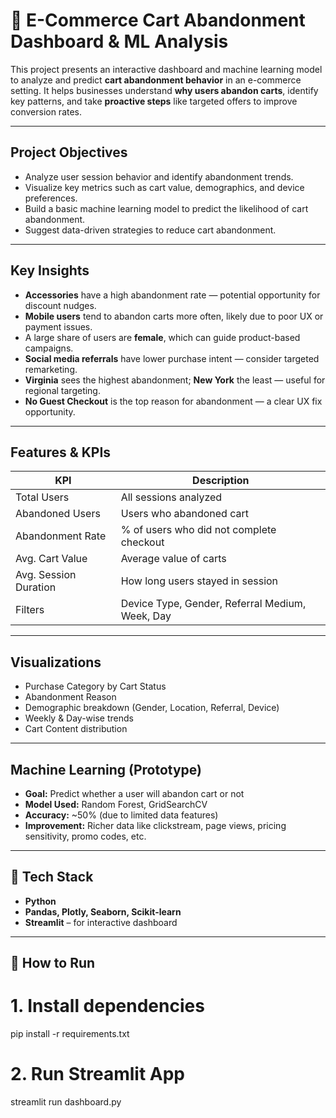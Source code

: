 # 🛒 E-Commerce Cart Abandonment Dashboard & ML Analysis

This project presents an interactive dashboard and machine learning model to analyze and predict **cart abandonment behavior** in an e-commerce setting. It helps businesses understand **why users abandon carts**, identify key patterns, and take **proactive steps** like targeted offers to improve conversion rates.

---

## Project Objectives

- Analyze user session behavior and identify abandonment trends.
- Visualize key metrics such as cart value, demographics, and device preferences.
- Build a basic machine learning model to predict the likelihood of cart abandonment.
- Suggest data-driven strategies to reduce cart abandonment.

---

## Key Insights

- **Accessories** have a high abandonment rate — potential opportunity for discount nudges.
- **Mobile users** tend to abandon carts more often, likely due to poor UX or payment issues.
- A large share of users are **female**, which can guide product-based campaigns.
- **Social media referrals** have lower purchase intent — consider targeted remarketing.
- **Virginia** sees the highest abandonment; **New York** the least — useful for regional targeting.
- **No Guest Checkout** is the top reason for abandonment — a clear UX fix opportunity.

---

## Features & KPIs

| KPI | Description |
|-----|-------------|
| Total Users | All sessions analyzed |
| Abandoned Users | Users who abandoned cart |
| Abandonment Rate | % of users who did not complete checkout |
| Avg. Cart Value | Average value of carts |
| Avg. Session Duration | How long users stayed in session |
| Filters | Device Type, Gender, Referral Medium, Week, Day |

---

## Visualizations

- Purchase Category by Cart Status
- Abandonment Reason
- Demographic breakdown (Gender, Location, Referral, Device)
- Weekly & Day-wise trends
- Cart Content distribution

---

## Machine Learning (Prototype)

- **Goal:** Predict whether a user will abandon cart or not
- **Model Used:** Random Forest, GridSearchCV
- **Accuracy:** ~50% (due to limited data features)
- **Improvement:** Richer data like clickstream, page views, pricing sensitivity, promo codes, etc.

---

## 🧰 Tech Stack

- **Python**
- **Pandas, Plotly, Seaborn, Scikit-learn**
- **Streamlit** – for interactive dashboard

---

## 🚀 How to Run


# 1. Install dependencies
pip install -r requirements.txt

# 2. Run Streamlit App
streamlit run dashboard.py
